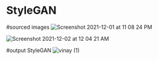 # StyleGAN

#sourced images
![Screenshot 2021-12-01 at 11 08 24 PM](https://user-images.githubusercontent.com/36599592/144293311-d01d07a0-97c0-426a-bca6-c8d19d081184.png)

![Screenshot 2021-12-02 at 12 04 21 AM](https://user-images.githubusercontent.com/36599592/144293341-8ca57fe8-a074-47d0-87ea-cf0a8b3cb287.png)

#output StyleGAN 
![vinay (1)](https://user-images.githubusercontent.com/36599592/144293982-b969d7e6-582d-47f1-b63b-fe4e01538cc3.gif)
